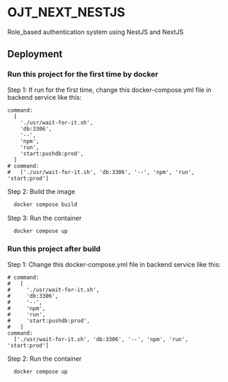 # OJT_NEXT_NESTJS

Role_based authentication system using NestJS and NextJS

## Deployment

### Run this project for the first time by docker

Step 1: If run for the first time, change this docker-compose.yml file in backend service like this:

    command:
      [
        './usr/wait-for-it.sh',
        'db:3306',
        '--',
        'npm',
        'run',
        'start:pushdb:prod',
      ]
    # command:
    #   ['./usr/wait-for-it.sh', 'db:3306', '--', 'npm', 'run', 'start:prod']

Step 2: Build the image

```bash
  docker compose build
```

Step 3: Run the container

```bash
  docker compose up
```

### Run this project after build

Step 1: Change this docker-compose.yml file in backend service like this:

    # command:
    #   [
    #     './usr/wait-for-it.sh',
    #     'db:3306',
    #     '--',
    #     'npm',
    #     'run',
    #     'start:pushdb:prod',
    #   ]
    command:
      ['./usr/wait-for-it.sh', 'db:3306', '--', 'npm', 'run', 'start:prod']

Step 2: Run the container

```bash
  docker compose up
```

